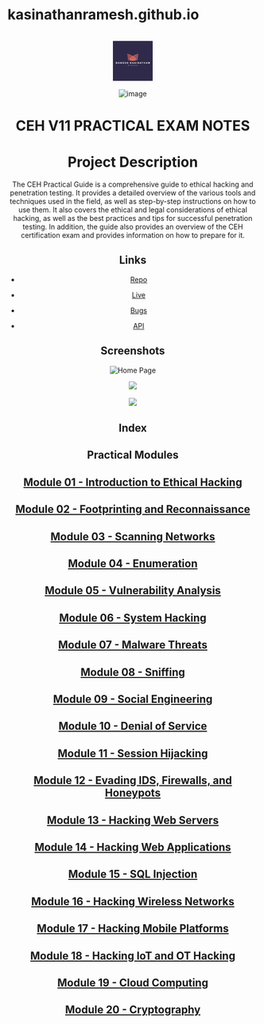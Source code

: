 # kasinathanramesh.github.io

<!-- PROJECT LOGO -->
<br />
<div align="center">
  <a href="https://github.dev/kasinathanramesh/kasinathanramesh.github.io/blob/main/blob.png">
    <img src="images/logo.png" alt="Logo" width="80" height="80">
  </a>

![image](https://user-images.githubusercontent.com/82864174/212504574-94a6ce82-78c6-493b-9cb6-c66f7235e3e5.png)


<h1 align="center">CEH V11 PRACTICAL EXAM NOTES</h1>

# Project Description

The CEH Practical Guide is a comprehensive guide to ethical hacking and penetration testing. It provides a detailed overview of the various tools and techniques used in the field, as well as step-by-step instructions on how to use them. It also covers the ethical and legal considerations of ethical hacking, as well as the best practices and tips for successful penetration testing. In addition, the guide also provides an overview of the CEH certification exam and provides information on how to prepare for it.

## Links

- [Repo](https://github.dev/kasinathanramesh/kasinathanramesh.github.io/blob/main/practicalmodules/module01.md "<project-name> Repo")

- [Live](<Homepage url> "Live View")

- [Bugs](https://github.dev/kasinathanramesh/kasinathanramesh.github.io/blob/main/practicalmodules/module01.md/issues "Issues Page")

- [API](<API Link> "API")

## Screenshots

![Home Page](/screenshots/1.png "Home Page")

![](/screenshots/2.png)

![](/screenshots/3.png)


## Index

## Practical Modules


## [Module 01 - Introduction to Ethical Hacking](https://github.com/kasinathanramesh/kasinathanramesh.github.io/blob/main/practicalmodules/module01.md "<project-name> Module 01 - Introduction to Ethical Hacking")
## [Module 02 - Footprinting and Reconnaissance](https://github.dev/kasinathanramesh/kasinathanramesh.github.io/blob/main/practicalmodules/module01.md "<project-name> Module 02 - Footprinting and Reconnaissance")
## [Module 03 - Scanning Networks](https://github.dev/kasinathanramesh/kasinathanramesh.github.io/blob/main/practicalmodules/module01.md "<project-name> Module 03 - Scanning Networks")
## [Module 04 - Enumeration](https://github.dev/kasinathanramesh/kasinathanramesh.github.io/blob/main/practicalmodules/module01.md "<project-name> Module 04 - Enumeration")
## [Module 05 - Vulnerability Analysis](https://github.dev/kasinathanramesh/kasinathanramesh.github.io/blob/main/practicalmodules/module01.md "<project-name> Module 05 - Vulnerability Analysis")
## [Module 06 - System Hacking](https://github.dev/kasinathanramesh/kasinathanramesh.github.io/blob/main/practicalmodules/module01.md "<project-name> Module 06 - System Hacking")
## [Module 07 - Malware Threats](https://github.dev/kasinathanramesh/kasinathanramesh.github.io/blob/main/practicalmodules/module01.md "<project-name> Module 07 - Malware Threats")
## [Module 08 - Sniffing](https://github.dev/kasinathanramesh/kasinathanramesh.github.io/blob/main/practicalmodules/module01.md "<project-name> Module 08 - Sniffing")
## [Module 09 - Social Engineering](https://github.dev/kasinathanramesh/kasinathanramesh.github.io/blob/main/practicalmodules/module01.md "<project-name> Module 09 - Social Engineering")
## [Module 10 - Denial of Service](https://github.dev/kasinathanramesh/kasinathanramesh.github.io/blob/main/practicalmodules/module01.md "<project-name> Module 10 - Denial of Service")
## [Module 11 - Session Hijacking](https://github.dev/kasinathanramesh/kasinathanramesh.github.io/blob/main/practicalmodules/module01.md "<project-name> Module 11 - Session Hijacking")
## [Module 12 - Evading IDS, Firewalls, and Honeypots](https://github.dev/kasinathanramesh/kasinathanramesh.github.io/blob/main/practicalmodules/module01.md "<project-name> Module 12 - Evading IDS, Firewalls, and Honeypots")
## [Module 13 - Hacking Web Servers](https://github.dev/kasinathanramesh/kasinathanramesh.github.io/blob/main/practicalmodules/module01.md "<project-name> Module 13 - Hacking Web Servers")
## [Module 14 - Hacking Web Applications](https://github.dev/kasinathanramesh/kasinathanramesh.github.io/blob/main/practicalmodules/module01.md "<project-name> Module 14 - Hacking Web Applications")
## [Module 15 - SQL Injection](https://github.dev/kasinathanramesh/kasinathanramesh.github.io/blob/main/practicalmodules/module01.md "<project-name> Module 15 - SQL Injection")
## [Module 16 - Hacking Wireless Networks](https://github.dev/kasinathanramesh/kasinathanramesh.github.io/blob/main/practicalmodules/module01.md "<project-name> Module 16 - Hacking Wireless Networks")
## [Module 17 - Hacking Mobile Platforms](https://github.dev/kasinathanramesh/kasinathanramesh.github.io/blob/main/practicalmodules/module01.md "<project-name> Module 17 - Hacking Mobile Platforms")
## [Module 18 - Hacking IoT and OT Hacking](https://github.dev/kasinathanramesh/kasinathanramesh.github.io/blob/main/practicalmodules/module01.md "<project-name> Module 18 - Hacking IoT and OT Hacking")
## [Module 19 - Cloud Computing](https://github.dev/kasinathanramesh/kasinathanramesh.github.io/blob/main/practicalmodules/module01.md "<project-name> Module 19 - Cloud Computing")
## [Module 20 - Cryptography](https://github.dev/kasinathanramesh/kasinathanramesh.github.io/blob/main/practicalmodules/module01.md "<project-name> Module 20 - Cryptography")

